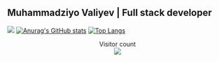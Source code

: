 ##  Muhammadziyo Valiyev | Full stack developer
![](https://readme-typing-svg.herokuapp.com?font=Montserrat&weight=500&color=001BF7&lines=I'm+a+Frontend+Developer;I'm+a+React+Js+Developer;I'm+a+Node+Js+Developer;I'm+a+Express+Js+Developer)
[![Anurag's GitHub stats](https://github-readme-stats.vercel.app/api?username=Muhammadziyo-web)](https://github.com/anuraghazra/github-readme-stats)
[![Top Langs](https://github-readme-stats.vercel.app/api/top-langs/?username=Muhammadziyo-web&langs_count=8&theme=vue)](https://github.com/anuraghazra/github-readme-stats)

<p align="center"> 
  Visitor count<br>
  <img src="https://profile-counter.glitch.me/muhammadziyo-web/count.svg" />
</p>
